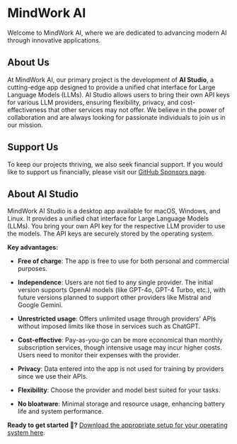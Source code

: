 # MindWork AI
Welcome to MindWork AI, where we are dedicated to advancing modern AI through innovative applications.

## About Us
At MindWork AI, our primary project is the development of **AI Studio**, a cutting-edge app designed to provide a unified chat interface for Large Language Models (LLMs). AI Studio allows users to bring their own API keys for various LLM providers, ensuring flexibility, privacy, and cost-effectiveness that other services may not offer. We believe in the power of collaboration and are always looking for passionate individuals to join us in our mission.

## Support Us
To keep our projects thriving, we also seek financial support. If you would like to support us financially, please visit our [GitHub Sponsors page](https://github.com/sponsors/MindWorkAI).

## About AI Studio
MindWork AI Studio is a desktop app available for macOS, Windows, and Linux. It provides a unified chat interface for Large Language Models (LLMs). You bring your own API key for the respective LLM provider to use the models. The API keys are securely stored by the operating system.

**Key advantages:**

- **Free of charge**: The app is free to use for both personal and commercial purposes.

- **Independence**: Users are not tied to any single provider. The initial version supports OpenAI models (like GPT-4o, GPT-4 Turbo, etc.), with future versions planned to support other providers like Mistral and Google Gemini.

- **Unrestricted usage**: Offers unlimited usage through providers' APIs without imposed limits like those in services such as ChatGPT.

- **Cost-effective**: Pay-as-you-go can be more economical than monthly subscription services, though intensive usage may incur higher costs. Users need to monitor their expenses with the provider.

- **Privacy**: Data entered into the app is not used for training by providers since we use their APIs.

- **Flexibility**: Choose the provider and model best suited for your tasks.

- **No bloatware**: Minimal storage and resource usage, enhancing battery life and system performance.

**Ready to get started 🤩?** [Download the appropriate setup for your operating system here](https://github.com/MindWorkAI/AI-Studio/blob/main/documentation/Setup.md).